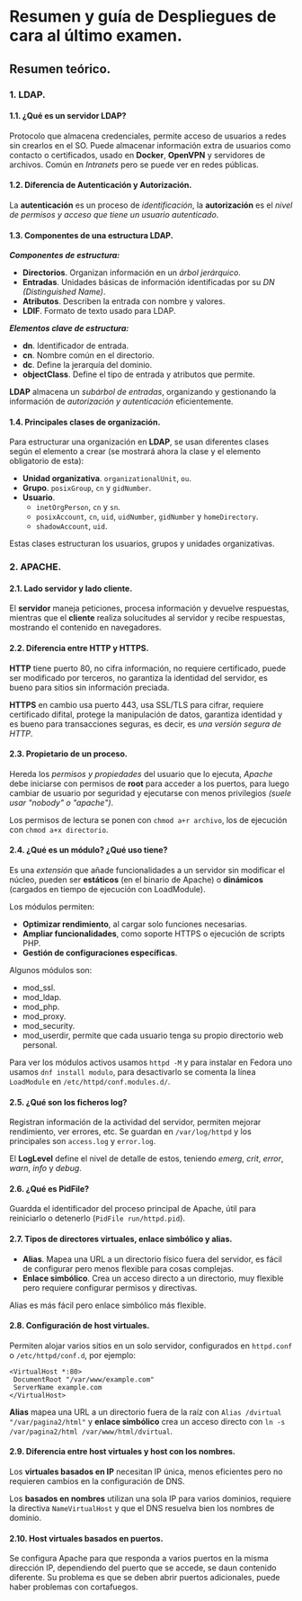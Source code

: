 # Resumen y guía de Despliegues de cara al último examen.

## Resumen teórico.

### 1. LDAP.

#### 1.1. ¿Qué es un servidor LDAP?
Protocolo que almacena credenciales, permite acceso de usuarios a redes sin crearlos en el SO. Puede almacenar información extra de usuarios como contacto o certificados, usado en **Docker**, **OpenVPN** y servidores de archivos. Común en *Intranets* pero se puede ver en redes públicas.

#### 1.2. Diferencia de Autenticación y Autorización.
La **autenticación** es un proceso de *identificación*, la **autorización** es el *nivel de permisos y acceso que tiene un usuario autenticado*.

#### 1.3. Componentes de una estructura LDAP.
***Componentes de estructura:***
* **Directorios**. Organizan información en un *árbol jerárquico*.
* **Entradas**. Unidades básicas de información identificadas por su *DN (Distinguished Name)*.
* **Atributos**. Describen la entrada con nombre y valores.
* **LDIF**. Formato de texto usado para LDAP.

***Elementos clave de estructura:***
* **dn**. Identificador de entrada.
* **cn**. Nombre común en el directorio.
* **dc**. Define la jerarquía del dominio.
* **objectClass**. Define el tipo de entrada y atributos que permite.

**LDAP** almacena un *subárbol de entradas*, organizando y gestionando la información de *autorización y autenticación* eficientemente.

#### 1.4. Principales clases de organización.
Para estructurar una organización en **LDAP**, se usan diferentes clases según el elemento a crear (se mostrará ahora la clase y el elemento obligatorio de esta):
* **Unidad organizativa**. `organizationalUnit`, `ou`.
* **Grupo**. `posixGroup`, `cn` y `gidNumber`.
* **Usuario**.
  * `inetOrgPerson`, `cn` y `sn`.
  * `posixAccount`, `cn`, `uid`, `uidNumber`, `gidNumber` y `homeDirectory`.
  * `shadowAccount`, `uid`.
 
Estas clases estructuran los usuarios, grupos y unidades organizativas.

### 2. APACHE.

#### 2.1. Lado servidor y lado cliente.
El **servidor** maneja peticiones, procesa información y devuelve respuestas, mientras que el **cliente** realiza solucitudes al servidor y recibe respuestas, mostrando el contenido en navegadores.

#### 2.2. Diferencia entre HTTP y HTTPS.
**HTTP** tiene puerto 80, no cifra información, no requiere certificado, puede ser modificado por terceros, no garantiza la identidad del servidor, es bueno para sitios sin información preciada.

**HTTPS** en cambio usa puerto 443, usa SSL/TLS para cifrar, requiere certificado difital, protege la manipulación de datos, garantiza identidad y es bueno para transacciones seguras, es decir, es *una versión segura de HTTP*.

#### 2.3. Propietario de un proceso.
Hereda los *permisos y propiedades* del usuario que lo ejecuta, *Apache* debe iniciarse con permisos de **root** para acceder a los puertos, para luego cambiar de usuario por seguridad y ejecutarse con menos privilegios *(suele usar "nobody" o "apache")*.

Los permisos de lectura se ponen con `chmod a+r archivo`, los de ejecución con `chmod a+x directorio`.

#### 2.4. ¿Qué es un módulo? ¿Qué uso tiene?
Es una *extensión* que añade funcionalidades a un servidor sin modificar el núcleo, pueden ser **estáticos** (en el binario de Apache) o **dinámicos** (cargados en tiempo de ejecución con LoadModule).

Los módulos permiten:
* **Optimizar rendimiento**, al cargar solo funciones necesarias.
* **Ampliar funcionalidades**, como soporte HTTPS o ejecución de scripts PHP.
* **Gestión de configuraciones específicas**.

Algunos módulos son:
* mod_ssl.
* mod_ldap.
* mod_php.
* mod_proxy.
* mod_security.
* mod_userdir, permite que cada usuario tenga su propio directorio web personal.

Para ver los módulos activos usamos `httpd -M` y para instalar en Fedora uno usamos `dnf install modulo`, para desactivarlo se comenta la línea `LoadModule` en `/etc/httpd/conf.modules.d/`.

#### 2.5. ¿Qué son los ficheros log?
Registran información de la actividad del servidor, permiten mejorar rendimiento, ver errores, etc. Se guardan en `/var/log/httpd` y los principales son `access.log` y `error.log`.

El **LogLevel** define el nivel de detalle de estos, teniendo *emerg*, *crit*, *error*, *warn*, *info* y *debug*.

#### 2.6. ¿Qué es PidFile? 
Guardda el identificador del proceso principal de Apache, útil para reiniciarlo o detenerlo (`PidFile run/httpd.pid`).

#### 2.7. Tipos de directores virtuales, enlace simbólico y alias.
* **Alias**. Mapea una URL a un directorio físico fuera del servidor, es fácil de configurar pero menos flexible para cosas complejas.
* **Enlace simbólico**. Crea un acceso directo a un directorio, muy flexible pero requiere configurar permisos y directivas.

Alias es más fácil pero enlace simbólico más flexible.

#### 2.8. Configuración de host virtuales.
Permiten alojar varios sitios en un solo servidor, configurados en `httpd.conf` o `/etc/httpd/conf.d`, por ejemplo:

```
<VirtualHost *:80>
 DocumentRoot "/var/www/example.com"
 ServerName example.com
</VirtualHost>
```

**Alias** mapea una URL a un directorio fuera de la raíz con `Alias /dvirtual "/var/pagina2/html"` y **enlace simbólico** crea un acceso directo con `ln -s /var/pagina2/html /var/www/html/dvirtual`.

#### 2.9. Diferencia entre host virtuales y host con los nombres.
Los **virtuales basados en IP** necesitan IP única, menos eficientes pero no requieren cambios en la configuración de DNS.

Los **basados en nombres** utilizan una sola IP para varios dominios, requiere la directiva `NameVirtualHost` y que el DNS resuelva bien los nombres de dominio.

#### 2.10. Host virtuales basados en puertos.
Se configura Apache para que responda a varios puertos en la misma dirección IP, dependiendo del puerto que se accede, se daun contenido diferente. Su problema es que se deben abrir puertos adicionales, puede haber problemas con cortafuegos.

